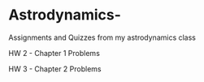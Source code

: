 # Astrodynamics-
Assignments and Quizzes from my astrodynamics class

HW 2 - Chapter 1 Problems

HW 3 - Chapter 2 Problems
